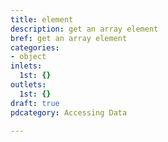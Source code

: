 ```yaml
---
title: element
description: get an array element
bref: get an array element
categories:
- object
inlets:
  1st: {}
outlets:
  1st: {}
draft: true
pdcategory: Accessing Data

---
```


